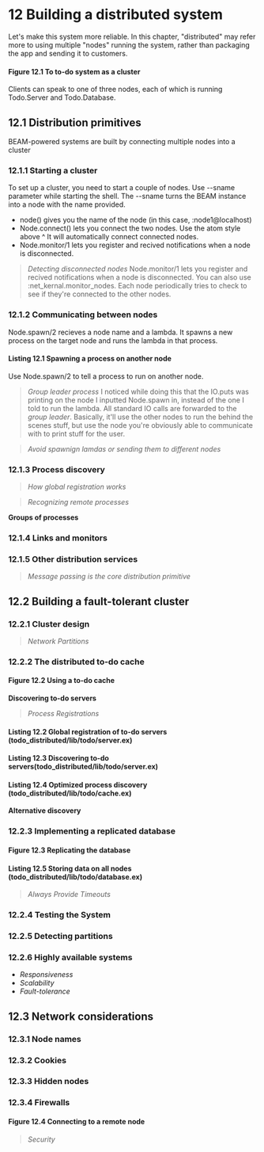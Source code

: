 # 12 Building a distributed system
Let's make this system more reliable. In this chapter, "distributed" may refer more to using multiple "nodes" running the system, rather than packaging the app and sending it to customers.
#### Figure 12.1 To to-do system as a cluster
Clients can speak to one of three nodes, each of which is running Todo.Server and Todo.Database. 
## 12.1 Distribution primitives
BEAM-powered systems are built by connecting multiple nodes into a cluster
### 12.1.1 Starting a cluster
To set up a cluster, you need to start a couple of nodes. Use --sname parameter while starting the shell. The --sname turns the BEAM instance into a node with the name provided.
 - node() gives you the name of the node (in this case, :node1@localhost)
 - Node.connect() lets you connect the two nodes. Use the atom style above ^ It will automatically connect connected nodes.
 - Node.monitor/1 lets you register and recived notifications when a node is disconnected.
> *Detecting disconnected nodes*
Node.monitor/1 lets you register and recived notifications when a node is disconnected.
You can also use :net_kernal.monitor_nodes. Each node periodically tries to check to see if they're connected to the other nodes.
### 12.1.2 Communicating between nodes
Node.spawn/2 recieves a node name and a lambda. It spawns a new process on the target node and runs the lambda in that process.
#### Listing 12.1 Spawning a process on another node
Use Node.spawn/2 to tell a process to run on another node.
> *Group leader process*
I noticed while doing this that the IO.puts was printing on the node I inputted Node.spawn in, instead of the one I told to run the lambda. All standard IO calls are forwarded to the *group leader*. Basically, it'll use the other nodes to run the behind the scenes stuff, but use the node you're obviously able to communicate with to print stuff for the user.

> *Avoid spawnign lamdas or sending them to different nodes*
### 12.1.3 Process discovery
> *How global registration works*

> *Recognizing remote processes*

**Groups of processes**
### 12.1.4 Links and monitors
### 12.1.5 Other distribution services
> *Message passing is the core distribution primitive*
## 12.2 Building a fault-tolerant cluster
### 12.2.1 Cluster design
> *Network Partitions*
### 12.2.2 The distributed to-do cache
#### Figure 12.2 Using a to-do cache
**Discovering to-do servers**
> *Process Registrations*
#### Listing 12.2 Global registration of to-do servers (todo_distributed/lib/todo/server.ex)
#### Listing 12.3 Discovering to-do servers(todo_distributed/lib/todo/server.ex)
#### Listing 12.4 Optimized process discovery (todo_distributed/lib/todo/cache.ex)
**Alternative discovery**
### 12.2.3 Implementing a replicated database
#### Figure 12.3 Replicating the database
#### Listing 12.5 Storing data on all nodes (todo_distributed/lib/todo/database.ex)
> *Always Provide Timeouts*
### 12.2.4 Testing the System
### 12.2.5 Detecting partitions
### 12.2.6 Highly available systems
 - *Responsiveness*
 - *Scalability*
 - *Fault-tolerance*
## 12.3 Network considerations
### 12.3.1 Node names
### 12.3.2 Cookies
### 12.3.3 Hidden nodes
### 12.3.4 Firewalls
#### Figure 12.4 Connecting to a remote node
> *Security*